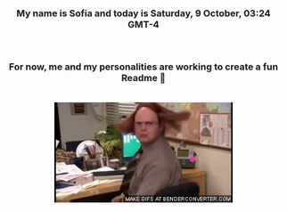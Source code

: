 


<div align="center">
<h3 >My name is Sofia and today is Saturday, 9 October, 03:24 GMT-4</h3><br>
<h3 >For now, me and my personalities are working to create a fun Readme 👋
</h3><br>
<img src='img/dwight.gif' alt='working...'/>
</div>
